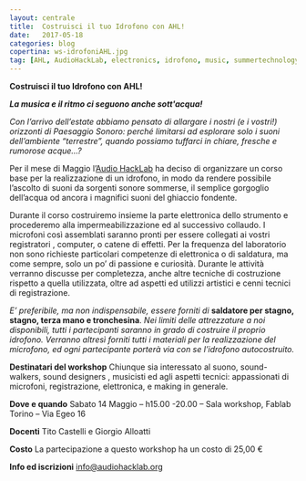 ```yaml
---
layout: centrale
title:  Costruisci il tuo Idrofono con AHL!
date:   2017-05-18
categories: blog
copertina: ws-idrofoniAHL.jpg
tag: [AHL, AudioHackLab, electronics, idrofono, music, summertechnology, torino, water, workshop]
---
```

**Costruisci il tuo Idrofono con AHL!**

***La musica e il ritmo ci seguono anche sott'acqua!***

*Con l’arrivo dell’estate abbiamo pensato di allargare i nostri (e i vostri!) orizzonti di Paesaggio Sonoro: perché limitarsi ad esplorare solo i suoni dell’ambiente “terrestre”, quando possiamo tuffarci in chiare, fresche e rumorose acque…?*

Per il mese di Maggio l’[Audio HackLab](http://audiohacklab.org/) ha deciso di organizzare un corso base per la realizzazione di un idrofono, in modo da rendere possibile l’ascolto di suoni da sorgenti sonore sommerse, il semplice gorgoglio dell’acqua od ancora i magnifici suoni del ghiaccio fondente.

Durante il corso costruiremo insieme la parte elettronica dello strumento e procederemo alla impermeabilizzazione ed al successivo collaudo. I microfoni così assemblati saranno pronti per essere collegati ai vostri registratori , computer, o catene di effetti.
Per la frequenza del laboratorio non sono richieste particolari competenze di elettronica o di saldatura, ma come sempre, solo un po’ di passione e curiosità. Durante le attività verranno discusse per completezza, anche altre tecniche di costruzione rispetto a quella utilizzata, oltre ad aspetti ed utilizzi artistici e cenni tecnici di registrazione.

*E’ preferibile, ma non indispensabile, essere forniti di* **saldatore per stagno, stagno, terza mano e tronchesina**. *Nei limiti delle attrezzature a noi disponibili, tutti i partecipanti saranno in grado di costruire il proprio idrofono. Verranno altresì forniti tutti i materiali per la realizzazione del microfono, ed ogni partecipante porterà via con se l’idrofono autocostruito.*

**Destinatari del workshop**
Chiunque sia interessato al suono, sound-walkers, sound designers , musicisti ed agli aspetti tecnici: appassionati di microfoni, registrazione, elettronica, e making in generale.

**Dove e quando**
Sabato 14 Maggio – h15.00 -20.00 – Sala workshop, Fablab Torino – Via Egeo 16

**Docenti**
Tito Castelli e Giorgio Alloatti

**Costo**
La partecipazione a questo workshop ha un costo di 25,00 €

**Info ed iscrizioni**
[info@audiohacklab.org](info@audiohacklab.org)
